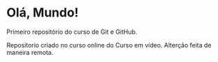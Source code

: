 # Olá, Mundo!
 Primeiro repositório do curso de Git e GitHub.

Repositorio criado no curso online do Curso em vídeo.
Alterção feita de maneira remota.
